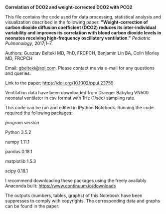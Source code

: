 **Correlation of DCO2 and weight-corrected DCO2 with PCO2**

This file contains the code used for data processing, statistical analysis and visualization described in the following paper: **"Weight-correction of carbon dioxide diffusion coefficient (DCO2) reduces its inter-individual variability and improves its correlation with blood carbon dioxide levels in neonates receiving high-frequency oscillatory ventilation."** *Pediatric Pulmonology*, 2017;1–7. 

Authors: Gusztav Belteki MD, PhD, FRCPCH, Benjamin Lin BA, Colin Morley MD, FRCPCH

Email: gbelteki@aol.com. Please contact me via e-mail for any questions and queries.

Link to the paper: https://doi.org/10.1002/ppul.23759


Ventilation data have been downloaded from Draeger Babylog VN500 neonatal ventilator in csv format with 1Hz (1/sec) sampling rate.


This code can be run and edited in IPython Notebook. Running the code required the following packages:

*program*   *version*

Python      3.5.2

numpy       1.11.1

pandas      0.18.1

matplotlib  1.5.3

scipy       0.18.1


I recommend downloading these packages using the freely availably Anaconda built: https://www.continuum.io/downloads


The outputs (numbers, tables, graphs) of this Notebook have been suppresses to comply with copyrights. The corresponding data and graphs can be found in the paper.
